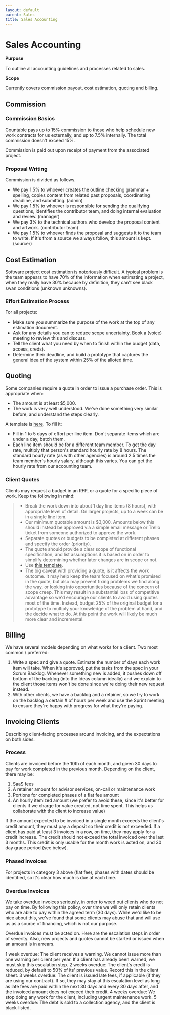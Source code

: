 ```yaml
---
layout: default
parent: Sales
title: Sales Accounting
---
```


# Sales Accounting

**Purpose**

To outline all accounting guidelines and processes related to sales.

**Scope**

Currently covers commission payout, cost estimation, quoting and
billing.

## Commission

### Commission Basics

Countable pays up to 15% commission to those who help schedule new work
contracts for us externally, and up to 7.5% internally. The total
commission doesn't exceed 15%.

Commission is paid out upon receipt of payment from the associated
project.

### Proposal Writing

Commission is divided as follows.

  - We pay 1.5% to whoever creates the outline checking grammar +
    spelling, copies content from related past proposals, coordinating
    deadline, and submitting. (admin)
  - We pay 1.5% to whoever is responsible for sending the qualifying
    questions, identifies the contributor team, and doing internal
    evaluation and review. (manager)
  - We pay 3% to the technical authors who develop the proposal content
    and artwork. (contributor team)
  - We pay 1.5% to whoever finds the proposal and suggests it to the
    team to write. If it's from a source we always follow, this amount
    is kept. (sourcer)

## Cost Estimation

Software project cost estimation is [notoriously difficult](https://erikbern.com/2019/04/15/why-software-projects-take-longer-than-you-think-a-statistical-model).
A typical problem is the team appears to have 70% of the information
when estimating a project, when they really have 30% because by
definition, they can't see black swan conditions (unknown unknowns).

### Effort Estimation Process

For all projects:

  - Make sure you summarize the purpose of the work at the top of any
    estimation document.
  - Ask for any details you can to reduce scope uncertainty. Book a
    (voice) meeting to review this and discuss.
  - Tell the client what you need by when to finish within the budget
    (data, access, creds).
  - Determine their deadline, and build a prototype that captures the
    general idea of the system within 25% of the alloted time.

## Quoting

Some companies require a quote in order to issue a purchase order. This
is appropriate when:

  - The amount is at least $5,000.
  - The work is very well understood. We've done something very similar
    before, and understand the steps clearly.

A template is
[here](https://docs.google.com/spreadsheets/d/10IJtCsBL-rHwEkd0tcScvZM3IO5Auq3BLQeJSMywc8k/edit?usp=sharing).
To fill it:

  - Fill in 1 to 5 days of effort per line item. Don't separate items
    which are under a day, batch them.
  - Each line item should be for a different team member. To get the day
    rate, multiply that person's standard hourly rate by 8 hours. The
    standard hourly rate (as with other agencies) is around 2.5 times
    the team member's hourly salary, although this varies. You can get
    the hourly rate from our accounting team.

### Client Quotes

Clients may request a budget in an RFP, or a quote for a specific piece
of work. Keep the following in mind:

>   - Break the work down into about 1 day line items (8 hours), with
>     appropriate level of detail. On larger projects, up to a week can
>     be in a single line item.
>   - Our minimum quotable amount is $3,000. Amounts below this should
>     instead be approved via a simple email message or Trello ticket
>     from someone authorized to approve the work.
>   - Separate quotes or budgets to be completed at different phases and
>     specify the order (priority).
>   - The quote should provide a clear scope of functional
>     specification, and list assumptions it is based on in order to
>     simplify determining whether later changes are in scope or not.
>   - Use [this template](https://docs.google.com/spreadsheets/d/1Gc_xjX-SnOvQ9QemLBrsYtPrBZISqT4H7qFw_Wkn3Co/edit#gid=0).
>   - The big caveat with providing a quote, is it affects the work
>     outcome. It may help keep the team focused on what's promised in
>     the quote, but also may prevent fixing problems we find along the
>     way, or looking into opportunities because of the concern of scope
>     creep. This may result in a substantial loss of competitive
>     advantage so we'd encourage our clients to avoid using quotes most
>     of the time. Instead, budget 25% of the original budget for a
>     prototype to multiply your knowledge of the problem at hand, and
>     the decide what to do. At this point the work will likely be much
>     more clear and incremental.

## Billing

We have several models depending on what works for a client. Two most
common / preferred:

1.  Write a spec and give a quote. Estimate the number of days each work
    item will take. When it's approved, put the tasks from the spec in
    your Scrum Backlog. Whenever something new is added, it pushes down
    off bottom of the backlog (into the Ideas column ideally) and we
    explain to the client those items won't be done since we're doing
    their new request instead.
2.  With other clients, we have a backlog and a retainer, so we try to
    work on the backlog a certain \# of hours per week and use the
    Sprint meeting to ensure they're happy with progress for what
    they're paying.

## Invoicing Clients

Describing client-facing processes around invoicing, and the
expectations on both sides.

### Process

Clients are invoiced before the 10th of each month, and given 30 days to
pay for work completed in the previous month. Depending on the client,
there may be:

1.  SaaS fees
2.  A retainer amount for advisor services, on-call or maintenance work
3.  Portions for completed phases of a flat fee amount
4.  An hourly itemized amount (we prefer to avoid these, since it's
    better for clients if we charge for value created, not time spent.
    This helps us collaborate with the client to increase value)

If the amount expected to be invoiced in a single month exceeds the
client's credit amount, they must pay a deposit so their credit is not
exceeded. If a client has paid at least 3 invoices in a row, on time,
they may apply for a credit increase. The credit should not exceed the
total invoiced over the last 3 months. This credit is only usable for
the month work is acted on, and 30 day grace period (see below).

### Phased Invoices

For projects in category 3 above (flat fee), phases with dates should be
identified, so it's clear how much is due at each time.

### Overdue Invoices

We take overdue invoices seriously, in order to weed out clients who do
not pay on time. By following this policy, over time we will only retain
clients who are able to pay within the agreed term (30 days). While we'd
like to be nice about this, we've found that some clients may abuse that
and will use us as a source of financing, which is not our purpose.

Overdue invoices must be acted on. Here are the escalation steps in
order of severity. Also, new projects and quotes cannot be started or
issued when an amount is in arrears.

1 week overdue: The client receives a warning. We cannot issue more than
one warning per client per year. If a client has already been warned, we
must skip this escalation step. 2 weeks overdue: The client's credit is
reduced, by default to 50% of its' previous value. Record this in the
client sheet. 3 weeks overdue: The client is issued late fees, if
applicable (if they are using our contract). If so, they may stay at
this escalation level as long as late fees are paid within the next 30
days and every 30 days after, and the invoiced amount does not exceed
their credit. 4 weeks overdue: We stop doing any work for the client,
including urgent maintenance work. 5 weeks overdue: The debt is sold to
a collection agency, and the client is black-listed.
